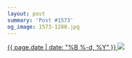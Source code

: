 ```yaml
---
layout: post
summary: 'Post #1573'
og_image: 1573-1280.jpg
---
```


<p>
 <time>
  <a href="/1573">
   {{ page.date | date: "%B %-d, %Y" }}
  </a>
 </time>
 <a href="/1573">
  <img sizes="(min-width: 700px) 50vw, calc(100vw - 2rem)" src="{{ site.assets_url }}/1573-640.jpg" srcset="{{ site.assets_url }}/1573-320.jpg 320w, {{ site.assets_url }}/1573-640.jpg 640w, {{ site.assets_url }}/1573-960.jpg 960w, {{ site.assets_url }}/1573-1280.jpg 1280w"/>
 </a>
</p>
